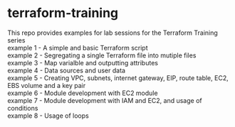 # terraform-training  
This repo provides examples for lab sessions for the Terraform Training series  
example 1 - A simple and basic Terraform script  
example 2 - Segregating a single Terraform file into mutiple files  
example 3 - Map varialble and outputting attributes   
example 4 - Data sources and user data  
example 5 - Creating VPC, subnets, internet gateway, EIP, route table, EC2, EBS volume and a key pair  
example 6 - Module development with EC2 module  
example 7 - Module development with IAM and EC2, and usage of conditions   
example 8 - Usage of loops  
